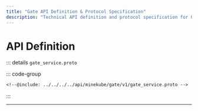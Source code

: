 ```yaml
---
title: "Gate API Definition & Protocol Specification"
description: "Technical API definition and protocol specification for Gate Minecraft proxy. Complete reference for integration and development."
---
```


# API Definition

<!--@include: ./sdks.md-->

::: details `gate_service.proto`

::: code-group 

```protobuf [gate_service.proto]
<!--@include: ../../../../api/minekube/gate/v1/gate_service.proto -->
```

:::

---

<!--@include: ./gen/definition.gen.md-->
